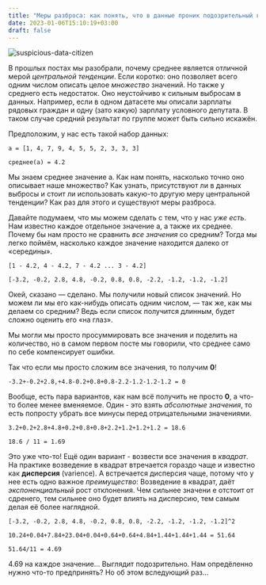 ```yaml
---
title: "Меры разброса: как понять, что в данные проник подозрительный гражданин?"
date: 2023-01-06T15:10:19+03:00
draft: false
---
```


![suspicious-data-citizen](/images/posts/suspicious-citizen.png)

В прошлых постах мы разобрали, почему среднее является отличной мерой *центральной тенденции*. 
Если коротко: оно позволяет всего одним числом описать целое *множество* значений.
Но также у среднего есть недостаток. 
Оно неустойчиво к сильным выбросам в данных. 
Например, если в одном датасете мы описали зарплаты рядовых граждан и одну (зато какую) зарплату условного депутата.
В таком случае средний результат по группе может быть сильно искажён.

Предположим, у нас есть такой набор данных:


```
a = [1, 4, 7, 9, 4, 5, 5, 2, 3, 3, 3]

среднее(а) = 4.2
```

Мы знаем среднее значение а. 
Как нам понять, насколько точно оно описывает наше множество?
Как узнать, присутствуют ли в данных выбросы и стоит ли использовать какую-то другую меру центральной тенденции?
Как раз для этого и существуют меры разброса.

Давайте подумаем, что мы можем сделать с тем, что у нас *уже есть*.
Нам известно каждое отдельное значение а, а также их среднее.
Почему бы нам просто не сравнить *все значения* со средним? Тогда мы легко поймём, насколько каждое значение находится далеко от «середины».

```
[1 - 4.2, 4 - 4.2, 7 - 4.2 ... 3 - 4.2]

[-3.2, -0.2, 2.8, 4.8, -0.2, 0.8, 0.8, -2.2, -1.2, -1.2, -1.2]
```

Окей, сказано — сделано.
Мы получили новый список значений. 
Но можем ли мы его как-нибудь описать одним числом, — так же, как мы делаем со средним?
Ведь если список получится длинным, будет сложно оценить его «на глаз».

Мы могли мы просто просуммировать все значения и поделить на количество, но в самом первом посте мы говорили, что среднее само по себе компенсирует ошибки. 

Так что если мы просто сложим все значения, то получим **0**!

```
-3.2+-0.2+2.8,+4.8-0.2+0.8+0.8-2.2-1.2-1.2-1.2 = 0
```

Вообще, есть пара вариантов, как нам всё получить не просто **0**, а что-то более менее вменяемое.
Один - это взять *абсолютные значения*, то есть попросту убрать все минусы перед отрицательными значениями.

```
3.2+0.2+2.8+4.8+0.2+0.8+0.8+2.2+1.2+1.2+1.2 = 18.6

18.6 / 11 = 1.69
```
Это уже что-то!
Ещё один вариант - возвести все значения в *квадрат*.
На практике возведение в квадрат втречается гораздо чаще и известно как **дисперсия** (varience).
А встречается дисперсия чаще, потому что у нее есть одно важное *преимущество*:
Возведение в квадрат, даёт *экспоненциальный* рост отклонения. 
Чем сильнее значени е отстоит от сдренего, тем сильнее оно будет влиять на дисперсию, тем самым делая её более наглядной.

```
[-3.2, -0.2, 2.8, 4.8, -0.2, 0.8, 0.8, -2.2, -1.2, -1.2, -1.2]^2

10.24+0.04+7.84+23.04+0.04+0.64+0.64+4.84+1.44+1.44+1.44 = 51.64

51.64/11 = 4.69
```

4.69 на каждое значение...
Выглядит подозрительно.
Нам опредёленно нужно что-то предпринять?
Но об этом вследующий раз...
 
